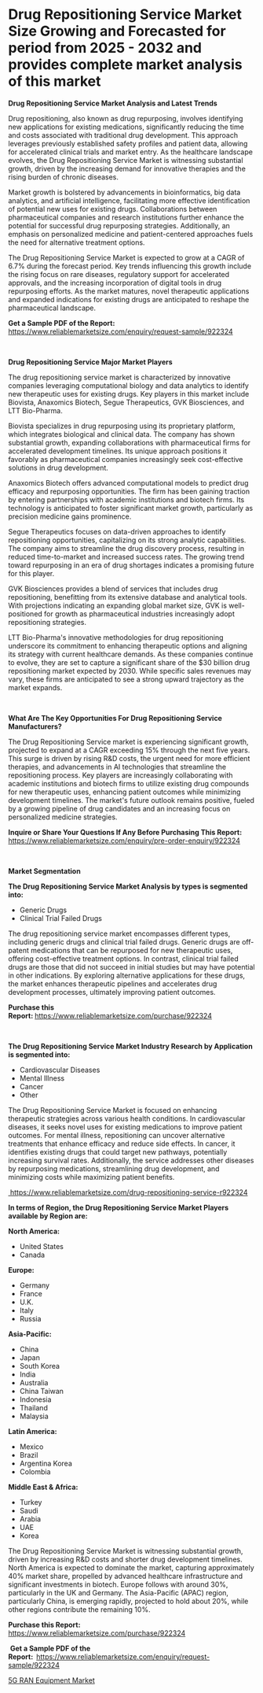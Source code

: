 <p><h1>Drug Repositioning Service Market Size Growing and Forecasted for period from 2025 - 2032 and provides complete market analysis of this market</h1></p><p><strong>Drug Repositioning Service Market Analysis and Latest Trends</strong></p>
<p><p>Drug repositioning, also known as drug repurposing, involves identifying new applications for existing medications, significantly reducing the time and costs associated with traditional drug development. This approach leverages previously established safety profiles and patient data, allowing for accelerated clinical trials and market entry. As the healthcare landscape evolves, the Drug Repositioning Service Market is witnessing substantial growth, driven by the increasing demand for innovative therapies and the rising burden of chronic diseases.</p><p>Market growth is bolstered by advancements in bioinformatics, big data analytics, and artificial intelligence, facilitating more effective identification of potential new uses for existing drugs. Collaborations between pharmaceutical companies and research institutions further enhance the potential for successful drug repurposing strategies. Additionally, an emphasis on personalized medicine and patient-centered approaches fuels the need for alternative treatment options.</p><p>The Drug Repositioning Service Market is expected to grow at a CAGR of 6.7% during the forecast period. Key trends influencing this growth include the rising focus on rare diseases, regulatory support for accelerated approvals, and the increasing incorporation of digital tools in drug repurposing efforts. As the market matures, novel therapeutic applications and expanded indications for existing drugs are anticipated to reshape the pharmaceutical landscape.</p></p>
<p><strong>Get a Sample PDF of the Report:&nbsp;</strong> <a href="https://www.reliablemarketsize.com/enquiry/request-sample/922324?utm_campaign=2773&utm_medium=2&utm_source=Github&utm_content=ia&utm_term=07032025&utm_id=drug-repositioning-service">https://www.reliablemarketsize.com/enquiry/request-sample/922324</a></p>
<p>&nbsp;</p>
<p><strong>Drug Repositioning Service Major Market Players</strong></p>
<p><p>The drug repositioning service market is characterized by innovative companies leveraging computational biology and data analytics to identify new therapeutic uses for existing drugs. Key players in this market include Biovista, Anaxomics Biotech, Segue Therapeutics, GVK Biosciences, and LTT Bio-Pharma.</p><p>Biovista specializes in drug repurposing using its proprietary platform, which integrates biological and clinical data. The company has shown substantial growth, expanding collaborations with pharmaceutical firms for accelerated development timelines. Its unique approach positions it favorably as pharmaceutical companies increasingly seek cost-effective solutions in drug development.</p><p>Anaxomics Biotech offers advanced computational models to predict drug efficacy and repurposing opportunities. The firm has been gaining traction by entering partnerships with academic institutions and biotech firms. Its technology is anticipated to foster significant market growth, particularly as precision medicine gains prominence.</p><p>Segue Therapeutics focuses on data-driven approaches to identify repositioning opportunities, capitalizing on its strong analytic capabilities. The company aims to streamline the drug discovery process, resulting in reduced time-to-market and increased success rates. The growing trend toward repurposing in an era of drug shortages indicates a promising future for this player.</p><p>GVK Biosciences provides a blend of services that includes drug repositioning, benefitting from its extensive database and analytical tools. With projections indicating an expanding global market size, GVK is well-positioned for growth as pharmaceutical industries increasingly adopt repositioning strategies.</p><p>LTT Bio-Pharma's innovative methodologies for drug repositioning underscore its commitment to enhancing therapeutic options and aligning its strategy with current healthcare demands. As these companies continue to evolve, they are set to capture a significant share of the $30 billion drug repositioning market expected by 2030. While specific sales revenues may vary, these firms are anticipated to see a strong upward trajectory as the market expands.</p></p>
<p>&nbsp;</p>
<p><strong>What Are The Key Opportunities For Drug Repositioning Service Manufacturers?</strong></p>
<p><p>The Drug Repositioning Service market is experiencing significant growth, projected to expand at a CAGR exceeding 15% through the next five years. This surge is driven by rising R&D costs, the urgent need for more efficient therapies, and advancements in AI technologies that streamline the repositioning process. Key players are increasingly collaborating with academic institutions and biotech firms to utilize existing drug compounds for new therapeutic uses, enhancing patient outcomes while minimizing development timelines. The market's future outlook remains positive, fueled by a growing pipeline of drug candidates and an increasing focus on personalized medicine strategies.</p></p>
<p><strong>Inquire or Share Your Questions If Any Before Purchasing This Report:</strong> <a href="https://www.reliablemarketsize.com/enquiry/pre-order-enquiry/922324?utm_campaign=2773&utm_medium=2&utm_source=Github&utm_content=ia&utm_term=07032025&utm_id=drug-repositioning-service">https://www.reliablemarketsize.com/enquiry/pre-order-enquiry/922324</a></p>
<p>&nbsp;</p>
<p><strong>Market Segmentation</strong></p>
<p><strong>The Drug Repositioning Service Market Analysis by types is segmented into:</strong></p>
<p><ul><li>Generic Drugs</li><li>Clinical Trial Failed Drugs</li></ul></p>
<p><p>The drug repositioning service market encompasses different types, including generic drugs and clinical trial failed drugs. Generic drugs are off-patent medications that can be repurposed for new therapeutic uses, offering cost-effective treatment options. In contrast, clinical trial failed drugs are those that did not succeed in initial studies but may have potential in other indications. By exploring alternative applications for these drugs, the market enhances therapeutic pipelines and accelerates drug development processes, ultimately improving patient outcomes.</p></p>
<p><strong>Purchase this Report:&nbsp;</strong><a href="https://www.reliablemarketsize.com/purchase/922324?utm_campaign=2773&utm_medium=2&utm_source=Github&utm_content=ia&utm_term=07032025&utm_id=drug-repositioning-service">https://www.reliablemarketsize.com/purchase/922324</a></p>
<p>&nbsp;</p>
<p><strong>The Drug Repositioning Service Market Industry Research by Application is segmented into:</strong></p>
<p><ul><li>Cardiovascular Diseases</li><li>Mental Illness</li><li>Cancer</li><li>Other</li></ul></p>
<p><p>The Drug Repositioning Service Market is focused on enhancing therapeutic strategies across various health conditions. In cardiovascular diseases, it seeks novel uses for existing medications to improve patient outcomes. For mental illness, repositioning can uncover alternative treatments that enhance efficacy and reduce side effects. In cancer, it identifies existing drugs that could target new pathways, potentially increasing survival rates. Additionally, the service addresses other diseases by repurposing medications, streamlining drug development, and minimizing costs while maximizing patient benefits.</p></p>
<p><a href="https://www.reliablemarketsize.com/drug-repositioning-service-r922324?utm_campaign=2773&utm_medium=2&utm_source=Github&utm_content=ia&utm_term=07032025&utm_id=drug-repositioning-service">&nbsp;https://www.reliablemarketsize.com/drug-repositioning-service-r922324</a></p>
<p><strong>In terms of Region, the Drug Repositioning Service Market Players available by Region are:</strong></p>
<p>
    <p> <strong> North America: </strong>
        <ul>
            <li>United States</li>
            <li>Canada</li>
        </ul>
        </p> 
    <p> <strong> Europe: </strong>
        <ul>
            <li>Germany</li>
            <li>France</li>
            <li>U.K.</li>
            <li>Italy</li>
            <li>Russia</li>
        </ul>
        </p> 
    <p> <strong> Asia-Pacific: </strong>
        <ul>
            <li>China</li>
            <li>Japan</li>
            <li>South Korea</li>
            <li>India</li>
            <li>Australia</li>
            <li>China Taiwan</li>
            <li>Indonesia</li>
            <li>Thailand</li>
            <li>Malaysia</li>
        </ul>
        </p> 
    <p> <strong> Latin America: </strong>
        <ul>
            <li>Mexico</li>
            <li>Brazil</li>
            <li>Argentina Korea</li>
            <li>Colombia</li>
        </ul>
        </p> 
    <p> <strong> Middle East & Africa: </strong>
        <ul>
            <li>Turkey</li>
            <li>Saudi</li>
            <li>Arabia</li>
            <li>UAE</li>
            <li>Korea</li>
        </ul>
    </p>
    </p>
<p><p>The Drug Repositioning Service Market is witnessing substantial growth, driven by increasing R&D costs and shorter drug development timelines. North America is expected to dominate the market, capturing approximately 40% market share, propelled by advanced healthcare infrastructure and significant investments in biotech. Europe follows with around 30%, particularly in the UK and Germany. The Asia-Pacific (APAC) region, particularly China, is emerging rapidly, projected to hold about 20%, while other regions contribute the remaining 10%.</p></p>
<p><strong>Purchase this Report: </strong><a href="https://www.reliablemarketsize.com/purchase/922324?utm_campaign=2773&utm_medium=2&utm_source=Github&utm_content=ia&utm_term=07032025&utm_id=drug-repositioning-service">https://www.reliablemarketsize.com/purchase/922324</a></p>
<p>&nbsp;<strong>Get a Sample PDF of the Report:&nbsp;&nbsp;</strong><a href="https://www.reliablemarketsize.com/enquiry/request-sample/922324?utm_campaign=2773&utm_medium=2&utm_source=Github&utm_content=ia&utm_term=07032025&utm_id=drug-repositioning-service">https://www.reliablemarketsize.com/enquiry/request-sample/922324</a></p>
<p><strong></strong></p>
<p><p><a href="https://github.com/raffadongraffadong/Market-Research-Report-List-1/blob/main/5g-ran-equipment-market.md?utm_campaign=2773&utm_medium=2&utm_source=Github&utm_content=ia&utm_term=07032025&utm_id=drug-repositioning-service">5G RAN Equipment Market</a></p></p>